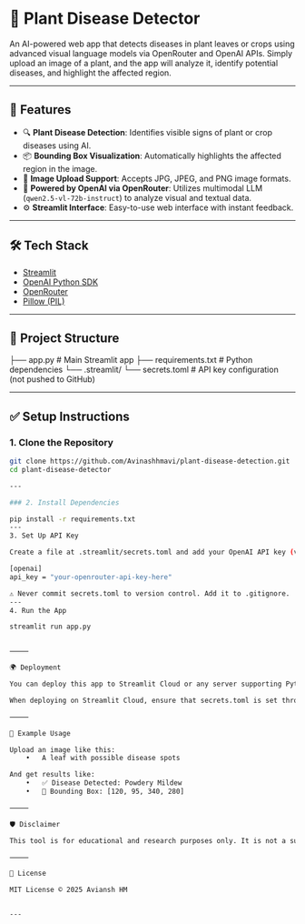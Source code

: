 # 🌿 Plant Disease Detector

An AI-powered web app that detects diseases in plant leaves or crops using advanced visual language models via OpenRouter and OpenAI APIs. Simply upload an image of a plant, and the app will analyze it, identify potential diseases, and highlight the affected region.

---

## 🚀 Features

- 🔍 **Plant Disease Detection**: Identifies visible signs of plant or crop diseases using AI.
- 📦 **Bounding Box Visualization**: Automatically highlights the affected region in the image.
- 📸 **Image Upload Support**: Accepts JPG, JPEG, and PNG image formats.
- 🧠 **Powered by OpenAI via OpenRouter**: Utilizes multimodal LLM (`qwen2.5-vl-72b-instruct`) to analyze visual and textual data.
- ⚙️ **Streamlit Interface**: Easy-to-use web interface with instant feedback.

---

## 🛠️ Tech Stack

- [Streamlit](https://streamlit.io/)
- [OpenAI Python SDK](https://github.com/openai/openai-python)
- [OpenRouter](https://openrouter.ai/)
- [Pillow (PIL)](https://python-pillow.org/)

---

## 📂 Project Structure

├── app.py                  # Main Streamlit app
├── requirements.txt        # Python dependencies
└── .streamlit/
└── secrets.toml        # API key configuration (not pushed to GitHub)

---

## ✅ Setup Instructions

### 1. Clone the Repository

```bash
git clone https://github.com/Avinashhmavi/plant-disease-detection.git
cd plant-disease-detector

---

### 2. Install Dependencies

pip install -r requirements.txt
---
3. Set Up API Key

Create a file at .streamlit/secrets.toml and add your OpenAI API key (via OpenRouter):

[openai]
api_key = "your-openrouter-api-key-here"

⚠️ Never commit secrets.toml to version control. Add it to .gitignore.
---
4. Run the App

streamlit run app.py


⸻

🌍 Deployment

You can deploy this app to Streamlit Cloud or any server supporting Python and Streamlit.

When deploying on Streamlit Cloud, ensure that secrets.toml is set through the web UI for secrets management.

⸻

📸 Example Usage

Upload an image like this:
	•	A leaf with possible disease spots

And get results like:
	•	✅ Disease Detected: Powdery Mildew
	•	📍 Bounding Box: [120, 95, 340, 280]

⸻

🛡️ Disclaimer

This tool is for educational and research purposes only. It is not a substitute for professional agricultural or botanical advice.

⸻

📄 License

MIT License © 2025 Aviansh HM


---
